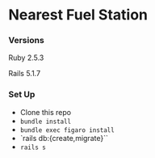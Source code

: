 # Nearest Fuel Station

### Versions

Ruby 2.5.3

Rails 5.1.7

### Set Up

- Clone this repo
- `bundle install`
- `bundle exec figaro install`
- `rails db:{create,migrate}``
- `rails s`

